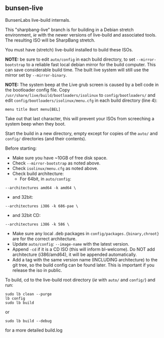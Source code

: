 ## bunsen-live
BunsenLabs live-build internals.

This "sharpbang-live" branch is for building in a Debian stretch environment,
*ie* with the newer versions of live-build and associated tools.
The resulting ISO will be SharpBang stretch.

You must have (stretch) live-build installed to build these ISOs.

**NOTE:** be sure to edit `auto/config` in each build directory,
to set `--mirror-bootstrap` to a reliable fast local debian mirror for the build computer. This can save considerable build time. The built live system will still use the mirror set by `--mirror-binary`.

**NOTE:** The system beep at the Live grub screen is caused by a bell code in the bootloader config file.
Copy `/usr/share/live/build/bootloaders/isolinux` to `config/bootloaders/` and edit `config/bootloaders/isolinux/menu.cfg` in each build directory (line 4):
```
menu title Boot menu[BEL]
```
Take out that last character, this will prevent your ISOs from screeching a system beep when they boot.

Start the build in a new directory, empty except for copies of
the `auto/` and `config/` directories (and their contents).

Before starting:
* Make sure you have ~10GB of free disk space.
* Check `--mirror-bootstrap` as noted above.
* Check `isolinux/menu.cfg` as noted above.
* Check build architecture:
   * For 64bit, in `auto/config`:
```
--architectures amd64 -k amd64 \
```
   * and 32bit:
```
--architectures i386 -k 686-pae \
```
   * and 32bit CD:
```
--architectures i386 -k 586 \
```
* Make sure any local .deb packages in `config/packages.{binary,chroot}` are for the correct architecture.
* Update `auto/config`: `--image-name` with the latest version.
* Append `-cd` if it is a CD ISO (this will inform bl-welcome). Do NOT add architecture (i386/amd64), it will be appended automatically.
* Add a tag with the same version name (INCLUDING architecture)
to the git tree, so the build config can be found later. This is important if you release the iso in public.

To build, cd to the live-build root directory (*ie* with `auto/` and `config/`)
 and run:
```
sudo lb clean --purge
lb config
sudo lb build
```
or
```
sudo lb build --debug
```
for a more detailed build.log
